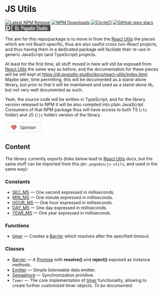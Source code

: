 [React Utils]: https://github.com/birdofpreyru/react-utils

# JS Utils

[![Latest NPM Release](https://img.shields.io/npm/v/@dr.pogodin/js-utils.svg)](https://www.npmjs.com/package/@dr.pogodin/js-utils)
[![NPM Downloads](https://img.shields.io/npm/dm/@dr.pogodin/js-utils.svg)](https://www.npmjs.com/package/@dr.pogodin/js-utils)
[![CircleCI](https://dl.circleci.com/status-badge/img/gh/birdofpreyru/js-utils/tree/master.svg?style=shield)](https://app.circleci.com/pipelines/github/birdofpreyru/js-utils)
[![GitHub repo stars](https://img.shields.io/github/stars/birdofpreyru/js-utils?style=social)](https://github.com/birdofpreyru/js-utils)
[![Dr. Pogodin Studio](https://raw.githubusercontent.com/birdofpreyru/js-utils/master/.README/logo-dr-pogodin-studio.png)](https://dr.pogodin.studio/docs/js-utils)

The aim for this repo/package is to move in from the [React Utils] the pieces
which are not React-specific, thus are also useful cross non-React projects,
and thus having them in a dedicated package will faciliate their re-use
in generic JavaScript (and TypeScript) projects.

At least for the first time, all stuff moved in here will still be exposed from
[React Utils] the same  way as before, and the documentation for these pieces
will be still kept at https://dr.pogodin.studio/docs/react-utils/index.html.
Maybe later, time permitting, this will be documented as a stand-alone library,
but prior to that it will be maintained and used as a stand-alone lib, but not
very well documented as such.

Yeah, the source code will be written in TypeScript, and for the library
version released to NPM it will be also compiled into plain JavaScript.
Consumers of that NPM package thus will have access to both TS (`/ts` folder)
and JS (`/js` folder) version of the library.

[![Sponsor](.README/sponsor.png)](https://github.com/sponsors/birdofpreyru)

## Content

The library currently exports (links below lead to [React Utils] docs,
but the same stuff can be imported from this `@dr.pogodin/js-utils`,
and used in the same way):

[Barrier]: https://dr.pogodin.studio/docs/react-utils/docs/api/classes/Barrier
[Promise]: https://developer.mozilla.org/en-US/docs/Web/JavaScript/Reference/Global_Objects/Promise
[timer]: https://dr.pogodin.studio/docs/react-utils/docs/api/utils/time#timer

### Constants
- [SEC_MS](https://dr.pogodin.studio/docs/react-utils/docs/api/utils/time#sec_ms)
  &mdash; One second expressed in milliseconds.
- [MIN_MS](https://dr.pogodin.studio/docs/react-utils/docs/api/utils/time#min_ms)
  &mdash; One minute expressed in milliseconds.
- [HOUR_MS](https://dr.pogodin.studio/docs/react-utils/docs/api/utils/time#hour_ms)
  &mdash; One hour expressed in milliseconds.
- [DAY_MS](https://dr.pogodin.studio/docs/react-utils/docs/api/utils/time#day_ms)
  &mdash; One day expressed in milliseconds.
- [YEAR_MS](https://dr.pogodin.studio/docs/react-utils/docs/api/utils/time#year_ms)
  &mdash; One year expressed in milliseconds.

### Functions
- [timer]
  &mdash; Creates a [Barrier] which resolves after the specified timeout.

### Classes
- [Barrier] &mdash; A [Promise] with **resolve()** and **reject()** exposed as
  instance methods.
- [Emitter](https://dr.pogodin.studio/docs/react-utils/docs/api/classes/Emitter)
  &mdash; Simple listeneable data emitter.
- [Semaphore](https://dr.pogodin.studio/docs/react-utils/docs/api/classes/Semaphore)
  &mdash; Synchronization primitive.
- `Timer` &mdash; The core implementation of [timer] functionality, allowing
  to create further customized timer objects. _To be documented_.

